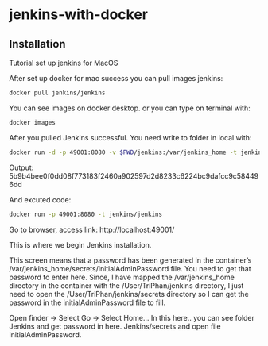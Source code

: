 # jenkins-with-docker

## Installation
Tutorial set up jenkins for MacOS

After set up docker for mac success
you can pull images jenkins: 

```sh
docker pull jenkins/jenkins
```
You can see images on docker desktop.
or you can type on terminal with:
```sh
docker images
```
After you pulled Jenkins successful. You need write to folder in local with:

```sh
docker run -d -p 49001:8080 -v $PWD/jenkins:/var/jenkins_home -t jenkins/jenkins
```
Output: 5b9b4bee0f0dd08f773183f2460a902597d2d8233c6224bc9dafcc9c584496dd

And excuted code:

```sh
docker run -p 49001:8080 -t jenkins/jenkins
```
Go to browser, access link: http://localhost:49001/

This is where we begin Jenkins installation.

This screen means that a password has been generated in the container’s /var/jenkins_home/secrets/initialAdminPassword file. You need to get that password to enter here. Since, I have mapped the /var/jenkins_home directory in the container with the /User/TriPhan/jenkins directory, I just need to open the /User/TriPhan/jenkins/secrets directory so I can get the password in the initialAdminPassword file to fill.

Open finder -> Select Go -> Select Home... In this here.. you can see folder Jenkins and get password in here.
Jenkins/secrets and open file initialAdminPassword.
